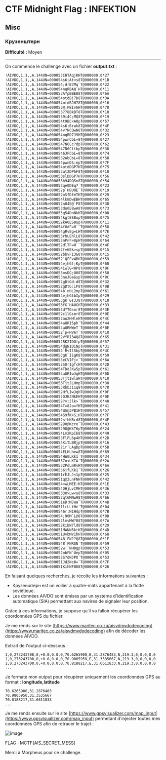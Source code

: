 # CTF Midnight Flag : INFEKTION

## Misc

### Крузенштерн

**Difficulté :** Moyen

***

On commence le challenge avec un fichier **output.txt** :
```txt
!AIVDO,1,1,,A,144UN=000053CHTAqjKHT@000000,0*27
!AIVDO,1,1,,A,144UN=000054s6:At<s8T@000000,0*1B
!AIVDO,1,1,,A,144UN=000054;drB7Mq`T@000000,0*22
!AIVDO,1,1,,A,144UN=000054nqRBAQ`HT@000000,0*11
!AIVDO,1,1,,A,144UN=000053A?pBBE88T@000000,0*6A
!AIVDO,1,1,,A,144UN=000054otdBj7D8T@000000,0*3A
!AIVDO,1,1,,A,144UN=000054otdBJH78T@000000,0*16
!AIVDO,1,1,,A,144UN=000053@;PBIvGHT@000000,0*78
!AIVDO,1,1,,A,144UN=000053?78BkDT8T@000000,0*10
!AIVDO,1,1,,A,144UN=0000539i4C;MQ8T@000000,0*19
!AIVDO,1,1,,A,144UN=000054t9BC<A0pT@000000,0*57
!AIVDO,1,1,,A,144UN=000054s6:Bruk8T@000000,0*4F
!AIVDO,1,1,,A,144UN=000054v?NCQwN8T@000000,0*32
!AIVDO,1,1,,A,144UN=000054nqRD7J9HT@000000,0*23
!AIVDO,1,1,,A,144UN=000054pwnCbL=8T@000000,0*27
!AIVDO,1,1,,A,144UN=0000547N6Cc?dpT@000000,0*62
!AIVDO,1,1,,A,144UN=0000547N6CttbpT@000000,0*38
!AIVDO,1,1,,A,144UN=0000546JFCbL=8T@000000,0*74
!AIVDO,1,1,,A,144UN=0000532AbCbL=8T@000000,0*58
!AIVDO,1,1,,A,144UN=000054pwnDS:mpT@000000,0*7F
!AIVDO,1,1,,A,144UN=000054otdDGP7HT@000000,0*75
!AIVDO,1,1,,A,144UN=000053ut2DPhF8T@000000,0*10
!AIVDO,1,1,,A,144UN=000053slDDGP7HT@000000,0*56
!AIVDO,1,1,,A,144UN=000053h94DQSn8T@000000,0*54
!AIVDO,1,1,,A,144UN=000052qe0DEq7`T@000000,0*23
!AIVDO,1,1,,A,144UN=000052p`HDUUE`T@000000,0*19
!AIVDO,1,1,,A,144UN=000052oSfDfmTHT@000000,0*29
!AIVDO,1,1,,A,144UN=000054lk8DwEBHT@000000,0*65
!AIVDO,1,1,,A,144UN=000052nO4E@`P8T@000000,0*38
!AIVDO,1,1,,A,144UN=000053du0E8wA8T@000000,0*73
!AIVDO,1,1,,A,144UN=000053g54DnNkHT@000000,0*00
!AIVDO,1,1,,A,144UN=000054kgtES8upT@000000,0*75
!AIVDO,1,1,,A,144UN=000052kA0ES8upT@000000,0*11
!AIVDO,1,1,,A,144UN=000054fOdF=H``T@000000,0*58
!AIVDO,1,1,,A,144UN=000054gRvEg=LHT@000000,0*7E
!AIVDO,1,1,,A,144UN=000053rhLEhlL8T@000000,0*42
!AIVDO,1,1,,A,144UN=000053nPnF>UpHT@000000,0*64
!AIVDO,1,1,,A,144UN=000052dlTF=H``T@000000,0*4F
!AIVDO,1,1,,A,144UN=000052fv6Ek>spT@000000,0*15
!AIVDO,1,1,,A,144UN=000052bbvFI3G8T@000000,0*15
!AIVDO,1,1,,A,144UN=000052`QFFv4BHT@000000,0*59
!AIVDO,1,1,,A,144UN=000054ejhGf;KpT@000000,0*60
!AIVDO,1,1,,A,144UN=000054iwlG<HP8T@000000,0*0F
!AIVDO,1,1,,A,144UN=000053osDG;U08T@000000,0*58
!AIVDO,1,1,,A,144UN=000053noJGeGspT@000000,0*0C
!AIVDO,1,1,,A,144UN=000052gDtGd:d8T@000000,0*32
!AIVDO,1,1,,A,144UN=000052gDtG:iP8T@000000,0*0B
!AIVDO,1,1,,A,144UN=000054b`nHL2mpT@000000,0*61
!AIVDO,1,1,,A,144UN=000054ejhGtbIpT@000000,0*29
!AIVDO,1,1,,A,144UN=000053gK`Gs3J8T@000000,0*18
!AIVDO,1,1,,A,144UN=000053fG`HAUGHT@000000,0*33
!AIVDO,1,1,,A,144UN=000053d?TGsnr8T@000000,0*3E
!AIVDO,1,1,,A,144UN=000052c1lGsnr8T@000000,0*0E
!AIVDO,1,1,,A,144UN=000052au2HHlnHT@000000,0*4C
!AIVDO,1,1,,A,144UN=000054aURI5ph`T@000000,0*44
!AIVDO,1,1,,A,144UN=000054aURHWeT`T@000000,0*0E
!AIVDO,1,1,,A,144UN=000052`p<HV6T`T@000000,0*10
!AIVDO,1,1,,A,144UN=000052VfRI34Q8T@000000,0*65
!AIVDO,1,1,,A,144UN=000052RK2IDGfpT@000000,0*57
!AIVDO,1,1,,A,144UN=000054dgNIDiNpT@000000,0*31
!AIVDO,1,1,,A,144UN=000054`R<IlSbpT@000000,0*4C
!AIVDO,1,1,,A,144UN=000053gK`IigK8T@000000,0*59
!AIVDO,1,1,,A,144UN=000053eCVIFj>`T@000000,0*6A
!AIVDO,1,1,,A,144UN=000052SOrIgfcHT@000000,0*2D
!AIVDO,1,1,,A,144UN=000054TDdJKw5pT@000000,0*61
!AIVDO,1,1,,A,144UN=000054aURIwJqHT@000000,0*0D
!AIVDO,1,1,,A,144UN=000053TjtIwlaHT@000000,0*10
!AIVDO,1,1,,A,144UN=000053TjtJLHmpT@000000,0*38
!AIVDO,1,1,,A,144UN=000053RbbJ11q8T@000000,0*70
!AIVDO,1,1,,A,144UN=000052HfLIwJqHT@000000,0*0F
!AIVDO,1,1,,A,144UN=000052DJBJNkEHT@000000,0*0E
!AIVDO,1,1,,A,144UN=000052?v:Jlk>`T@000000,0*40
!AIVDO,1,1,,A,144UN=000054T=8Jo=fHT@000000,0*41
!AIVDO,1,1,,A,144UN=000054WG@JPB1HT@000000,0*57
!AIVDO,1,1,,A,144UN=000054S9fK>S;HT@000000,0*7F
!AIVDO,1,1,,A,144UN=000052<fhK8rd8T@000000,0*4F
!AIVDO,1,1,,A,144UN=0000529O@Kcro`T@000000,0*43
!AIVDO,1,1,,A,144UN=0000529O@KkT6pT@000000,0*24
!AIVDO,1,1,,A,144UN=000054Lm2KpI68T@000000,0*49
!AIVDO,1,1,,A,144UN=000053FlPL6p4HT@000000,0*2D
!AIVDO,1,1,,A,144UN=000054KiTLBRjpT@000000,0*16
!AIVDO,1,1,,A,144UN=0000521r`LAgBpT@000000,0*5B
!AIVDO,1,1,,A,144UN=000054ELHLhew8T@000000,0*69
!AIVDO,1,1,,A,144UN=000054HW0LKk1`T@000000,0*34
!AIVDO,1,1,,A,144UN=0000537o<LKIA`T@000000,0*2A
!AIVDO,1,1,,A,144UN=0000532PdLmRvHT@000000,0*6A
!AIVDO,1,1,,A,144UN=0000536jfLKk1`T@000000,0*26
!AIVDO,1,1,,A,144UN=000051rEJLJ<1pT@000000,0*25
!AIVDO,1,1,,A,144UN=000051q@2LnFNHT@000000,0*42
!AIVDO,1,1,,A,144UN=000054<wLMEE:HT@000000,0*1E
!AIVDO,1,1,,A,144UN=000054DHjLvIMHT@000000,0*36
!AIVDO,1,1,,A,144UN=0000533U>Lw<u8T@000000,0*33
!AIVDO,1,1,,A,144UN=000052qt6MNw98T@000000,0*66
!AIVDO,1,1,,A,144UN=000051eD:MJua`T@000000,0*4B
!AIVDO,1,1,,A,144UN=000051lrLLtHe`T@000000,0*04
!AIVDO,1,1,,A,144UN=0000546r:N1HdpT@000000,0*7B
!AIVDO,1,1,,A,144UN=000054;90M`L@8T@000000,0*0D
!AIVDO,1,1,,A,144UN=000052lmvMW?08T@000000,0*7A
!AIVDO,1,1,,A,144UN=000052kiBN7ld8T@000000,0*29
!AIVDO,1,1,,A,144UN=000051MANN5ktHT@000000,0*4D
!AIVDO,1,1,,A,144UN=000051UvbMV1hHT@000000,0*68
!AIVDO,1,1,,A,144UN=0000548`FN??Q8T@000000,0*1F
!AIVDO,1,1,,A,144UN=0000548`FNRSN`T@000000,0*59
!AIVDO,1,1,,A,144UN=000052w:`NHOgpT@000000,0*53
!AIVDO,1,1,,A,144UN=000052obFN`UepT@000000,0*05
!AIVDO,1,1,,A,144UN=000052S?dNJPO`T@000000,0*53
!AIVDO,1,1,,A,144UN=000051Jd2Nc0=`T@000000,0*7F
!AIVDO,1,1,,A,144UN=000051KihNFO08T@000000,0*26
```

En faisant quelques recherches, je récolte les informations suivantes :

- Крузенштерн est un voilier à quatre-mâts appartenant à la flotte soviétique.
- Les données AIVDO sont émises par un système d'identification automatique (SIA) permettant aux navires de signaler leur position.

Grâce à ces informations, je suppose qu'il va falloir récupérer les coordonnées GPS du fichier.

Je me rends sur le site [https://www.maritec.co.za/aisvdmvdodecoding](https://www.maritec.co.za/aisvdmvdodecoding) afin de décoder les données AIVDO.

Extrait de l'output ci-dessous :

```
1,0,273243700,0,+0.0,0.0,0,70.6265900,E,31.2876483,N,219.3,0,0,0,0,0
1,0,273243700,0,+0.0,0.0,0,70.9805950,E,31.3535667,N,219.3,0,0,0,0,0
1,0,273243700,0,+0.0,0.0,0,70.8188217,E,31.6611833,N,219.3,0,0,0,0,0
...
```

Je formate mon output pour récupérer uniquement les coordonnées GPS au format : **longitude,latitude**
```
70.6265900,31.2876483
70.9805950,31.3535667
70.8188217,31.6611833
...
```

Je me rends ensuite sur le site [https://www.gpsvisualizer.com/map_input](https://www.gpsvisualizer.com/map_input) permetant d'injecter toutes mes coordonnées GPS afin de retracer le trajet :

![image](https://user-images.githubusercontent.com/49941629/165516042-bb851ec7-fb5a-4ca6-b776-755f8d0a49ce.png)

FLAG : MCTF{AIS_SECRET_MESS}

Merci à Morpheus pour ce challenge.
